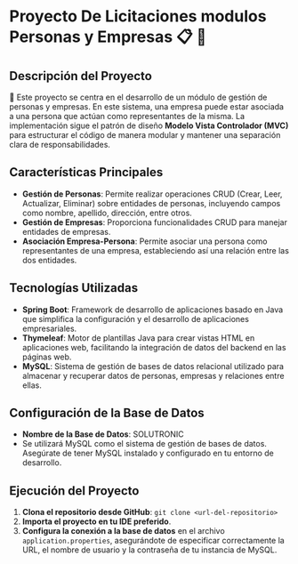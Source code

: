 # Proyecto De Licitaciones modulos  Personas y Empresas  📋 🔨

## Descripción del Proyecto
📝 Este proyecto se centra en el desarrollo de un módulo de gestión de personas y empresas. En este sistema, una empresa puede estar asociada a una persona  que actúan como representantes de la misma. La implementación sigue el patrón de diseño **Modelo Vista Controlador (MVC)** para estructurar el código de manera modular y mantener una separación clara de responsabilidades.

## Características Principales
- **Gestión de Personas**: Permite realizar operaciones CRUD (Crear, Leer, Actualizar, Eliminar) sobre entidades de personas, incluyendo campos como nombre, apellido, dirección, entre otros.
- **Gestión de Empresas**: Proporciona funcionalidades CRUD para manejar entidades de empresas.
- **Asociación Empresa-Persona**: Permite asociar una persona como representantes de una empresa, estableciendo así una relación entre las dos entidades.

## Tecnologías Utilizadas
- **Spring Boot**: Framework de desarrollo de aplicaciones basado en Java que simplifica la configuración y el desarrollo de aplicaciones empresariales.
- **Thymeleaf**: Motor de plantillas Java para crear vistas HTML en aplicaciones web, facilitando la integración de datos del backend en las páginas web.
- **MySQL**: Sistema de gestión de bases de datos relacional utilizado para almacenar y recuperar datos de personas, empresas y relaciones entre ellas.

## Configuración de la Base de Datos
- **Nombre de la Base de Datos**: SOLUTRONIC
- Se utilizará MySQL como el sistema de gestión de bases de datos. Asegúrate de tener MySQL instalado y configurado en tu entorno de desarrollo.

## Ejecución del Proyecto
1. **Clona el repositorio desde GitHub**: `git clone <url-del-repositorio>`
2. **Importa el proyecto en tu IDE preferido**.
3. **Configura la conexión a la base de datos** en el archivo `application.properties`, asegurándote de especificar correctamente la URL, el nombre de usuario y la contraseña de tu instancia de MySQL.


